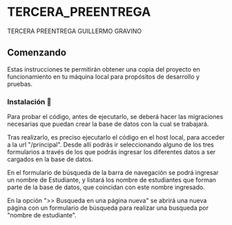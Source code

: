 # TERCERA_PREENTREGA
TERCERA PREENTREGA GUILLERMO GRAVINO

## Comenzando

Estas instrucciones te permitirán obtener una copia del proyecto en funcionamiento en tu máquina local para propósitos de desarrollo y pruebas.

### Instalación 🔧

Para probar el código, antes de ejecutarlo, se deberá hacer las migraciones necesarias que puedan crear la base de datos con la cual se trabajará.

Tras realizarlo, es preciso ejecutarlo el código en el host local, para acceder a la url "/principal". Desde allí podrás ir seleccionando alguno de los tres formularios a través de los que podrás ingresar los diferentes datos a ser cargados en la base de datos. 

En el formulario de búsqueda de la barra de navegación se podrá ingresar un nombre de Estudiante, y listará los nombre de estudiantes que forman parte de la base de datos, que coincidan con este nombre ingresado.

En la opción ">> Busqueda en una página nueva" se abrirá una nueva página con un formulario de búsqueda para realizar una busqueda por "nombre de estudiante".
